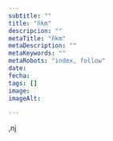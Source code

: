 ```yaml
---
subtitle: ""
title: "ñkm"
descripcion: ""
metaTitle: "ñkm"
metaDescription: ""
metaKeywords: ""
metaRobots: "index, follow"
date: 
fecha: 
tags: []
image: 
imageAlt: 

---
```



,nj
